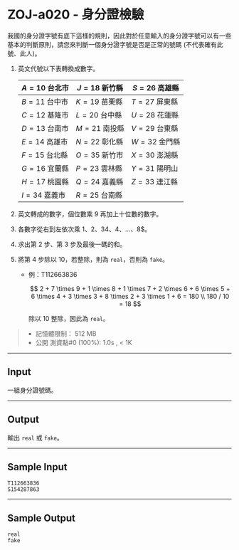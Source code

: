 # ZOJ-a020 - 身分證檢驗

我國的身分證字號有底下這樣的規則，因此對於任意輸入的身分證字號可以有一些基本的判斷原則，請您來判斷一個身分證字號是否是正常的號碼 (不代表確有此號、此人)。

1. 英文代號以下表轉換成數字。

    | $A = 10$ 台北市 | $J = 18$ 新竹縣 | $S = 26$ 高雄縣 |
    |---|---|---|
    | $B = 11$ 台中市 | $K = 19$ 苗栗縣 | $T = 27$ 屏東縣 |
    | $C = 12$ 基隆市 | $L = 20$ 台中縣 | $U = 28$ 花蓮縣 |
    | $D = 13$ 台南市 | $M = 21$ 南投縣 | $V = 29$ 台東縣 |
    | $E = 14$ 高雄市 | $N = 22$ 彰化縣 | $W = 32$ 金門縣 |
    | $F = 15$ 台北縣 | $O = 35$ 新竹市 | $X = 30$ 澎湖縣 |
    | $G = 16$ 宜蘭縣 | $P = 23$ 雲林縣 | $Y = 31$ 陽明山 |
    | $H = 17$ 桃園縣 | $Q = 24$ 嘉義縣 | $Z = 33$ 連江縣 |
    | $I = 34$ 嘉義市 | $R = 25$ 台南縣 |

2. 英文轉成的數字，個位數乘 $9$ 再加上十位數的數字。
3. 各數字從右到左依次乘 $1$、$2$、$34、$4$、...、$8$。
4. 求出第 2 步、第 3 步及最後一碼的和。
5. 將第 4 步除以 $10$，若整除，則為 `real`，否則為 `fake`。
    * 例：T112663836

        $$
        2 + 7 \times 9 + 1 \times 8 + 1 \times 7 + 2 \times 6 + 6 \times 5 + 6 \times 4 + 3 \times 3 + 8 \times 2 + 3 \times 1 + 6 = 180 \\
        180 / 10 = 18
        $$
        
        除以 $10$ 整除，因此為 `real`。

> * 記憶體限制： 512 MB
> * 公開 測資點#0 (100%): 1.0s , < 1K

---
## Input

一組身分證號碼。

---
## Output

輸出 `real` 或 `fake`。

---
## Sample Input

```
T112663836
S154287863
```

---
## Sample Output

```
real
fake
```